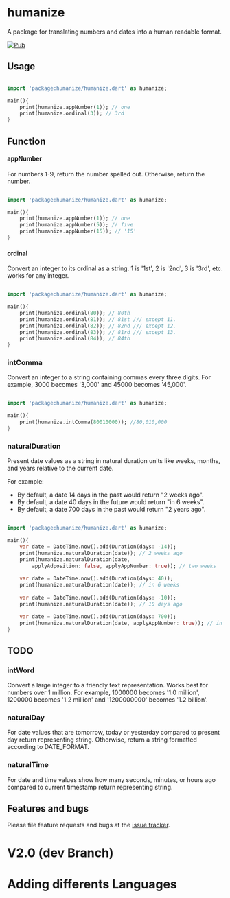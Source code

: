 # humanize

A package for translating numbers and dates into a human readable format.

[![Pub](https://img.shields.io/pub/v/humanize.svg?style=flat-square)](https://pub.dartlang.org/packages/humanize)



## Usage

```dart

import 'package:humanize/humanize.dart' as humanize;

main(){
    print(humanize.appNumber(1)); // one
    print(humanize.ordinal(3)); // 3rd
}
```

## Function

#### appNumber

For numbers 1-9, return the number spelled out. Otherwise, return the number.
```dart

import 'package:humanize/humanize.dart' as humanize;

main(){
    print(humanize.appNumber(1)); // one
    print(humanize.appNumber(5)); // five
    print(humanize.appNumber(15)); // '15'
}
```

#### ordinal
Convert an integer to its ordinal as a string. 1 is '1st', 2 is '2nd',
3 is '3rd', etc. works for any integer.


```dart

import 'package:humanize/humanize.dart' as humanize;

main(){
    print(humanize.ordinal(80)); // 80th
    print(humanize.ordinal(81)); // 81st /// except 11.
    print(humanize.ordinal(82)); // 82nd /// except 12.
    print(humanize.ordinal(83)); // 81rd /// except 13.
    print(humanize.ordinal(84)); // 84th    
}
```

### intComma
Convert an integer to a string containing commas every three digits.
For example, 3000 becomes '3,000' and 45000 becomes '45,000'.


```dart

import 'package:humanize/humanize.dart' as humanize;

main(){
    print(humanize.intComma(80010000)); //80,010,000
}

```

### naturalDuration
Present date values as a string in natural duration units like weeks,
months, and years relative to the current date.

For example:

* By default, a date 14 days in the past would return "2 weeks ago".
* By default, a date 40 days in the future would return "in 6 weeks".
* By default, a date 700 days in the past would return "2 years ago".

```dart

import 'package:humanize/humanize.dart' as humanize;

main(){
    var date = DateTime.now().add(Duration(days: -14));
    print(humanize.naturalDuration(date)); // 2 weeks ago
    print(humanize.naturalDuration(date, 
        applyAdposition: false, applyAppNumber: true)); // two weeks
    
    var date = DateTime.now().add(Duration(days: 40));
    print(humanize.naturalDuration(date)); // in 6 weeks
    
    var date = DateTime.now().add(Duration(days: -10));
    print(humanize.naturalDuration(date)); // 10 days ago

    var date = DateTime.now().add(Duration(days: 700));
    print(humanize.naturalDuration(date, applyAppNumber: true)); // in two years
}

```
## TODO

### intWord
Convert a large integer to a friendly text representation. Works best
for numbers over 1 million. For example, 1000000 becomes '1.0 million',
1200000 becomes '1.2 million' and '1200000000' becomes '1.2 billion'.

### naturalDay
For date values that are tomorrow, today or yesterday compared to
present day return representing string. Otherwise, return a string
formatted according to DATE_FORMAT.

### naturalTime
For date and time values show how many seconds, minutes, or hours ago
compared to current timestamp return representing string.

## Features and bugs

Please file feature requests and bugs at the [issue tracker][tracker].

[tracker]: https://github.com/jeanluc243/humanize/issues


# V2.0 (dev Branch)

# Adding differents Languages